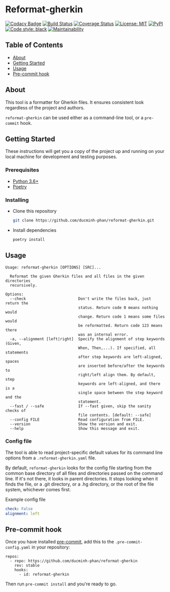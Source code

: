 # Reformat-gherkin

[![Codacy Badge](https://api.codacy.com/project/badge/Grade/74ac6fde707c4e1faf250a083ea537fd)](https://app.codacy.com/app/ducminh-phan/reformat-gherkin?utm_source=github.com&utm_medium=referral&utm_content=ducminh-phan/reformat-gherkin&utm_campaign=Badge_Grade_Dashboard)
[![Build Status](https://travis-ci.com/ducminh-phan/reformat-gherkin.svg?branch=master)](https://travis-ci.com/ducminh-phan/reformat-gherkin) [![Coverage Status](https://coveralls.io/repos/github/ducminh-phan/reformat-gherkin/badge.svg?branch=master)](https://coveralls.io/github/ducminh-phan/reformat-gherkin?branch=master) [![License: MIT](https://img.shields.io/badge/License-MIT-yellow.svg)](https://opensource.org/licenses/MIT) [![PyPI](https://img.shields.io/pypi/v/reformat-gherkin.svg)](https://pypi.org/project/reformat-gherkin/) [![Code style: black](https://img.shields.io/badge/code%20style-black-000000.svg)](https://github.com/python/black) [![Maintainability](https://api.codeclimate.com/v1/badges/16718a231901c293215d/maintainability)](https://codeclimate.com/github/ducminh-phan/reformat-gherkin/maintainability)

## Table of Contents

- [About](#about)
- [Getting Started](#getting-started)
- [Usage](#usage)
- [Pre-commit hook](#pre-commit-hook)

## About

This tool is a formatter for Gherkin files. It ensures consistent look regardless of the project and authors.

`reformat-gherkin` can be used either as a command-line tool, or a `pre-commit` hook.

## Getting Started

These instructions will get you a copy of the project up and running on your local machine for development and testing purposes.

### Prerequisites

- [Python 3.6+](https://www.python.org/downloads/)
- [Poetry](https://poetry.eustace.io/)

### Installing

- Clone this repository
  ```bash
  git clone https://github.com/ducminh-phan/reformat-gherkin.git
  ```

- Install dependencies
  ```bash
  poetry install
  ```


## Usage

    Usage: reformat-gherkin [OPTIONS] [SRC]...
    
      Reformat the given Gherkin files and all files in the given directories
      recursively.
    
    Options:
      --check                       Don't write the files back, just return the
                                    status. Return code 0 means nothing would
                                    change. Return code 1 means some files would
                                    be reformatted. Return code 123 means there
                                    was an internal error.
      -a, --alignment [left|right]  Specify the alignment of step keywords (Given,
                                    When, Then,...). If specified, all statements
                                    after step keywords are left-aligned, spaces
                                    are inserted before/after the keywords to
                                    right/left align them. By default, step
                                    keywords are left-aligned, and there is a
                                    single space between the step keyword and the
                                    statement.
      --fast / --safe               If --fast given, skip the sanity checks of
                                    file contents. [default: --safe]
      --config FILE                 Read configuration from FILE.
      --version                     Show the version and exit.
      --help                        Show this message and exit.
      
### Config file

The tool is able to read project-specific default values for its command line options from a `.reformat-gherkin.yaml` file.

By default, `reformat-gherkin` looks for the config file starting from the common base directory of all files and directories passed on the command line. If it's not there, it looks in parent directories. It stops looking when it finds the file, or a .git directory, or a .hg directory, or the root of the file system, whichever comes first.

Example config file

```yaml
check: False
alignment: left
```

## Pre-commit hook

Once you have installed [pre-commit](https://pre-commit.com/), add this to the `.pre-commit-config.yaml` in your repository:

    repos:
      - repo: https://github.com/ducminh-phan/reformat-gherkin
        rev: stable
        hooks:
          - id: reformat-gherkin

Then run `pre-commit install` and you're ready to go.
